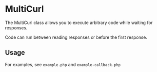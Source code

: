 # MultiCurl

The MultiCurl class allows you to execute arbitrary code while waiting for responses.

Code can run between reading responses or before the first response.

## Usage

For examples, see `example.php` and `example-callback.php`
